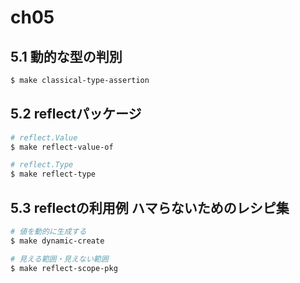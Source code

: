 # ch05

## 5.1 動的な型の判別

```bash
$ make classical-type-assertion
```

## 5.2 reflectパッケージ

```bash
# reflect.Value
$ make reflect-value-of

# reflect.Type
$ make reflect-type
```

## 5.3 reflectの利用例 ハマらないためのレシピ集

```bash
# 値を動的に生成する
$ make dynamic-create
```

```bash
# 見える範囲・見えない範囲
$ make reflect-scope-pkg
```
